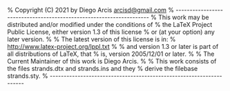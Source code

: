% Copyright (C) 2021 by Diego Arcis <arcisd@gmail.com>
% --------------------------------------------------------------------
% This work may be distributed and/or modified under the conditions of
% the LaTeX Project Public License, either version 1.3 of this license
% or (at your option) any later version.
%
% The latest version of this license is in:
% 	http://www.latex-project.org/lppl.txt
%
% and version 1.3 or later is part of all distributions of LaTeX, that
% is, version 2005/12/01 or later.
%
% The Current Maintainer of this work is Diego Arcis.
%
% This work consists of the files strands.dtx and strands.ins and they
% derive the filebase strands.sty.
% --------------------------------------------------------------------